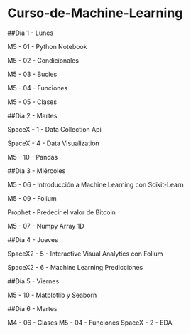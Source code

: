 # Curso-de-Machine-Learning

##Día 1 - Lunes

M5 - 01 - Python Notebook

M5 - 02 - Condicionales

M5 - 03 - Bucles

M5 - 04 - Funciones

M5 - 05 - Clases

##Día 2 - Martes

SpaceX - 1 - Data Collection Api

SpaceX - 4 - Data Visualization

M5 - 10 - Pandas

##Día 3 - Miércoles

M5 - 06 - Introducción a Machine Learning con Scikit-Learn

M5 - 09 - Folium

Prophet - Predecir el valor de Bitcoin

M5 - 07 - Numpy Array 1D

##Día 4 - Jueves

SpaceX2 - 5 - Interactive Visual Analytics con Folium

SpaceX2 - 6 - Machine Learning Predicciones

##Día 5 - Viernes

M5 - 10 - Matplotlib y Seaborn

##Día 6 - Martes

M4 - 06 - Clases
M5 - 04 - Funciones
SpaceX - 2 - EDA
